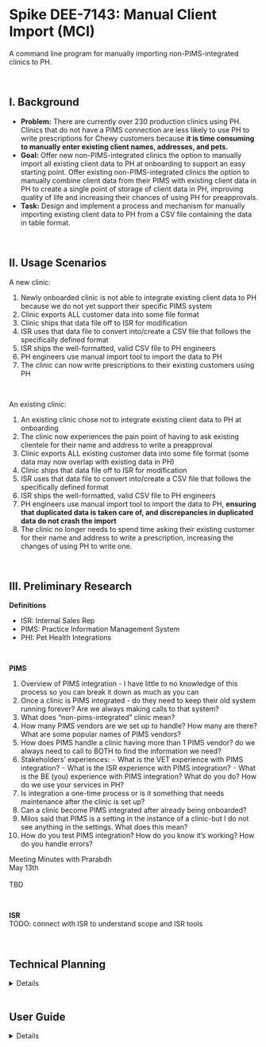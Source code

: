 # Spike DEE-7143: Manual Client Import (MCI)  

A command line program for manually importing non-PIMS-integrated clinics to PH.

<br>

## I. Background  

- **Problem:** There are currently over 230 production clinics using PH. Clinics that do not have a PIMS connection are less likely to use PH to write prescriptions for Chewy customers because **it is time consuming to manually enter existing client names, addresses, and pets.**
- **Goal:** Offer new non-PIMS-integrated clinics the option to manually import all existing client data to PH at onboarding to support an easy starting point. Offer existing non-PIMS-integrated clinics the option to manually combine client data from their PIMS with existing client data in PH to create a single point of storage of client data in PH, improving quality of life and increasing their chances of using PH for preapprovals.
- **Task:** Design and implement a process and mechanism for manually importing existing client data to PH from a CSV file containing the data in table format.

<br>

## II. Usage Scenarios

A new clinic:  
1. Newly onboarded clinic is not able to integrate existing client data to PH because we do not yet support their specific PIMS system
2. Clinic exports ALL customer data into some file format
3. Clinic ships that data file off to ISR for modification
4. ISR uses that data file to convert into/create a CSV file that follows the specifically defined format 
5. ISR ships the well-formatted, valid CSV file to PH engineers 
6. PH engineers use manual import tool to import the data to PH 
7. The clinic can now write prescriptions to their existing customers using PH

<br>

An existing clinic:
1. An existing clinic chose not to integrate existing client data to PH at onboarding
2. The clinic now experiences the pain point of having to ask existing clientele for their name and address to write a preapproval
3. Clinic exports ALL existing customer data into some file format (some data may now overlap with existing data in PH)
4. Clinic ships that data file off to ISR for modification
5. ISR uses that data file to convert into/create a CSV file that follows the specifically defined format 
6. ISR ships the well-formatted, valid CSV file to PH engineers 
7. PH engineers use manual import tool to import the data to PH, **ensuring that duplicated data is taken care of, and discrepancies in duplicated data do not crash the import**
8. The clinic no longer needs to spend time asking their existing customer for their name and address to write a prescription, increasing the changes of using PH to write one.

<br>

## III. Preliminary Research

**Definitions**  
- ISR: Internal Sales Rep 
- PIMS: Practice Information Management System
- PHI: Pet Health Integrations 

<br>

**PIMS**  
1.	Overview of PIMS integration - I have little to no knowledge of this process so you can break it down as much as you can
2.	Once a clinic is PIMS integrated - do they need to keep their old system running forever? Are we always making calls to that system?
3.	What does “non-pims-integrated” clinic mean?
4.	How many PIMS vendors are we set up to handle? How many are there? What are some popular names of PIMS vendors?
5.	How does PIMS handle a clinic having more than 1 PIMS vendor? do we always need to call to BOTH to find the information we need?
6.	Stakeholders’ experiences:
⁃	What is the VET experience with PIMS integration?
⁃	What is the ISR experience with PIMS integration?
⁃	What is the BE (you) experience with PIMS integration? What do you do? How do we use your services in PH?
7.	Is integration a one-time process or is it something that needs maintenance after the clinic is set up?
8.	Can a clinic become PIMS integrated after already being onboarded?
9.	Milos said that PIMS is a setting in the instance of a clinic-but I do not see anything in the settings. What does this mean?
10.	How do you test PIMS integration? How do you know it’s working? How do you handle errors?

Meeting Minutes with Prarabdh  
May 13th  
<br>
TBD


<br>

**ISR**  
TODO: connect with ISR to understand scope and ISR tools 


<br>

## Technical Planning
<details>

**Import File Format**  
To start, we will collect
- customer email
- customer first name
- customer last name 
- shipping address (how do we parse this in our mutation?)

TODO: create an example file and link here
Where will we store the files? (ISRs should)
What is the output or report that is generated after a file syncs?


Unique customer identifier options
- customer email
- combination of customer first and last name
- combination of customer first, last name and email

<br>

TODO: MVP and incremental development plan 

**Design Decisions**  
TODO:  logic plan  
TODO: tool plan (which language, frameworks)  
TODO: how to handle identical, duplicate date  
TODO: how to handle duplicate data with descrepancy (eg the same user and email, but different address)  
TODO: how to handle errors  
TODO: can this tool be run multiple times? what happens when we rerun an import? should it replace existing records? if im already in there but my address has changed should it change my address?  
TODO: unique ID is email for the customer - if someone updates their email address , they will appear in the system TWO times (is that okay? is there another checking mechanism?)  
TODO: will I leverage existing mutations or create my own? do the existing ones suffice?
How will we map files to clinics? will each clinic have its own file/folder per PIM vendor? what if a clinic has >1 PIM vendor, do they need to consolidate into one file or do we run it multiple times?

what if there is a network error in the middle of a sync?? - the report should indicate where they stopped. How would we continue from there if stopped in the middle of the process? Should we repeat the process from the beginning or start from where we left off? (i think from the beginning and the thing will handle it)

How to report invalid data during import? eg invalid birthday 
What if a clinic's previous PIM vendor did not collect information that is required for us to collect? Will it lead to errors? should the system not conclude without the ISR inputting data?

maybe the people running this do not have the right python environment 
client command line application tool instead 
however you can create an executable 

Minor: encoding? UTF-8 or ASCII
Minr: can accept CSV OR EXCEL? it will be pretty common for clinics to export in Excel files 
CSV is better for developers 


<br>

**Test Plan**  
TODO: if the tool can go both ways - generate the CSV file from a PH instance as well as PH to CSV and the files will be the same 

<br>

**Further Development**  
TODO: how can we also manually import PET information??  
- PIMS will have different mappings for breed and type etc
- PIMS service abstracts over that
What about if a customer is deactivated from the system or if a pet is deceased?

TODO: how to scale this tool to be used in the PH platform as a front end supported feature of PH  
eg click import and point to a file to import them 

</details>

<br>

## User Guide
<details>

-What's the exact format for ISR to convert into ?  
-What are the requirements  
-how to use this tool at the command line  

</details>




